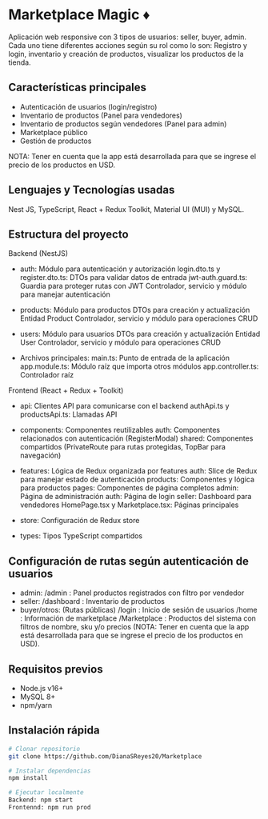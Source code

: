 # Marketplace Magic ♦

Aplicación web responsive con 3 tipos de usuarios: seller, buyer, admin. Cada uno tiene diferentes acciones según su rol como lo son: Registro y login, inventario y creación de productos, visualizar los productos de la tienda.

## Características principales

- Autenticación de usuarios (login/registro)
- Inventario de productos (Panel para vendedores)
- Inventario de productos según vendedores (Panel para admin)
- Marketplace público
- Gestión de productos

NOTA: Tener en cuenta que la app está desarrollada para que se ingrese el precio de los productos en USD.

## Lenguajes y Tecnologías usadas
Nest JS, TypeScript, React + Redux Toolkit, Material UI (MUI) y MySQL.

## Estructura del proyecto
Backend (NestJS)

- auth: Módulo para autenticación y autorización
	login.dto.ts y register.dto.ts: DTOs para validar datos de entrada
	jwt-auth.guard.ts: Guardia para proteger rutas con JWT
	Controlador, servicio y módulo para manejar autenticación

- products: Módulo para productos 
	DTOs para creación y actualización
	Entidad Product
	Controlador, servicio y módulo para operaciones CRUD

- users: Módulo para usuarios
	DTOs para creación y actualización
	Entidad User
	Controlador, servicio y módulo para operaciones CRUD

- Archivos principales:
	main.ts: Punto de entrada de la aplicación
	app.module.ts: Módulo raíz que importa otros módulos
	app.controller.ts: Controlador raíz

Frontend (React + Redux + Toolkit)
- api: Clientes API para comunicarse con el backend
	authApi.ts y productsApi.ts: Llamadas API

- components: Componentes reutilizables
	auth: Componentes relacionados con autenticación (RegisterModal)
	shared: Componentes compartidos (PrivateRoute para rutas protegidas, TopBar para navegación)

- features: Lógica de Redux organizada por features
	auth: Slice de Redux para manejar estado de autenticación
	products: Componentes y lógica para productos
	pages: Componentes de página completos
	admin: Página de administración
	auth: Página de login
	seller: Dashboard para vendedores
	HomePage.tsx y Marketplace.tsx: Páginas principales

- store: Configuración de Redux store

- types: Tipos TypeScript compartidos

## Configuración de rutas según autenticación de usuarios
- admin: /admin : Panel productos registrados con filtro por vendedor
- seller: /dashboard : Inventario de productos
- buyer/otros: (Rutas públicas)
	/login : Inicio de sesión de usuarios
	/home : Información de marketplace 
	/Marketplace : Productos del sistema con filtros de nombre, sku y/o precios (NOTA: Tener en cuenta que la app está desarrollada para que se ingrese el precio de los productos en USD).

## Requisitos previos

- Node.js v16+
- MySQL 8+
- npm/yarn

## Instalación rápida

```bash
# Clonar repositorio
git clone https://github.com/DianaSReyes20/Marketplace

# Instalar dependencias
npm install

# Ejecutar localmente
Backend: npm start
Frontennd: npm run prod